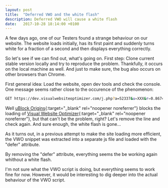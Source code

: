 ```yaml
---
layout: post
title:  "Deferred VWO and the white flash"
description: Deferred VWO will cause a white flash
date:   2017-10-28 18:14:00 +0100
---
```


A few days ago, one of our Testers found a strange behaviour on our website. The website loads initially, has its first paint and suddenly turns white for a fraction of a second and then displays everything correctly.

So let's see if we can find out, what's going on. First step: Clone current stable version locally and try to reproduce the problem. Thankfully, it occurs on the local machine as well. And just to make sure, the bug also occurs on other browsers than Chrome.

First general idea: Load the website, open dev tools and check the console. One message seems rather close to the occurence of the phenomenon:

```bash
GET https://dev.visualwebsiteoptimizer.com/j.php?a=52337&u=XXX&r=0.8674099101753603 net::ERR_BLOCKED_BY_CLIENT
```

Well [uBlock Origins](https://chrome.google.com/webstore/detail/ublock-origin/cjpalhdlnbpafiamejdnhcphjbkeiagm?hl=de){:target="_blank" rel="noopener noreferrer"} blocks the loading of [Visual Website Optimizer](https://vwo.com/){:target="_blank" rel="noopener noreferrer"}, but that can't be the problem, right? Let's remove the line and check again. And sure enough, the white flash is gone...

As it turns out, in a previous attempt to make the site loading more efficient, the VWO snippet was extracted into a separate js file and loaded with the "defer" attribute.

By removing the "defer" attribute, everything seems the be working again whithout a white flash.

I'm not sure what the VWO script is doing, but everything seems to work fine for now. However, it would be interesting to dig deeper into the actual behaviour of the VWO script.